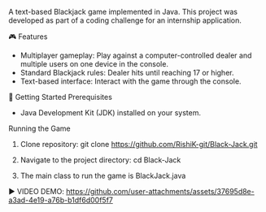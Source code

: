 A text-based Blackjack game implemented in Java. This project was developed as part of a coding challenge for an internship application.

🎮 Features
- Multiplayer gameplay: Play against a computer-controlled dealer and multiple users on one device in the console.
- Standard Blackjack rules: Dealer hits until reaching 17 or higher.
- Text-based interface: Interact with the game through the console.

🚀 Getting Started
Prerequisites
- Java Development Kit (JDK) installed on your system.

Running the Game
1. Clone repository:
git clone https://github.com/RishiK-git/Black-Jack.git

2. Navigate to the project directory:
cd Black-Jack

3. The main class to run the game is BlackJack.java

▶️ VIDEO DEMO: 
https://github.com/user-attachments/assets/37695d8e-a3ad-4e19-a76b-b1df6d00f5f7
